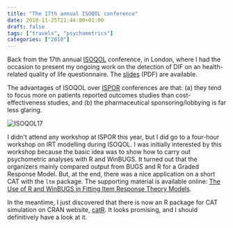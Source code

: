 ```yaml
---
title: "The 17th annual ISOQOL conference"
date: 2010-11-25T21:44:00+01:00
draft: false
tags: ["travels", "psychometrics"]
categories: ["2010"]
---
```


Back from the 17th annual [ISOQOL](http://www.isoqol.org/) conference, in London, where I had the occasion to present my ongoing work on the detection of DIF on an health-related quality of life questionnaire. The [slides](/articles/science/isoqol_lalanne_2010.pdf) (PDF) are available.

The advantages of ISOQOL over [ISPOR](http://www.ispor.org/) conferences are that: (a) they tend to focus more on patients reported outcomes studies than cost-effectiveness studies, and (b) the pharmaceutical sponsoring/lobbying is far less glaring. 

![ISOQOL17](/img/isoqol2010.png)

I didn't attend any workshop at ISPOR this year, but I did go to a four-hour workshop on IRT modelling during ISOQOL. I was initially interested by this workshop because the basic idea was to show how to carry out psychometric analyses with R and WinBUGS. It turned out that the organizers mainly compared output from BUGS and R for a Graded Response Model. But, at the end, there was a nice application on a short CAT with the `ltm` package. The supporting material is available online: [The Use of R and WinBUGS in Fitting Item Response Theory Models](http://idecide.mskcc.org/stats/multi/irt_winbugs.php).

In the meantime, I just discovered that there is now an R package for CAT simulation on CRAN website, [catR](http://cran.r-project.org/web/packages/catR/index.html). It looks promising, and I should definitively have a look at it.
